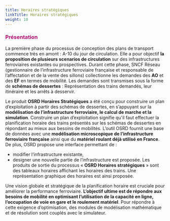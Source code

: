 ```yaml
---
title: Horaires stratégiques
linkTitle: Horaires stratégiques
weight: 10
---
```


### <font color=#aa026d>Présentation</font>

La première phase du processus de conception des plans de transport commence très en amont : A-10 du jour de circulation. Elle a pour objectif **la proposition de plusieurs scenarios de circulation** sur des infrastructures ferroviaires existantes ou prospectives. Durant cette phase,  SNCF Réseau (gestionnaire de l’infrastructure ferroviaire française et responsable de l’affectation et de la vente des sillons) collectionne les demandes des **AO** et des **EF** en termes de mobilité. Les demandes sont transmises sous la forme de **schémas de dessertes** : Représentation des trains demandés, leur itinéraire et les arrêts à desservir.

Le produit **OSRD Horaires Stratégiques** a été conçu pour construire un plan d’exploitation à partir des schémas de dessertes, en s’appuyant sur la **modélisation de l’infrastructure ferroviaire, le calcul de marche et la simulation**. Construire un plan d’exploitation signifie qu'il faut effectuer la planification horaire des trains présentés sur les schémas de dessertes en répondant au mieux aux besoins de mobilités. L’outil OSRD fournit une base de données avec une **modélisation microscopique de l’infrastructure ferroviaire française** ainsi que du **matériel roulant déjà utilisé en France**. De plus, OSRD propose une interface permettant de :

- modifier l’infrastructure existante,
- designer une nouvelle partie de l’infrastructure est proposée.
Les produits de sortie du processus « **OSRD Horaires stratégiques** » sont des tableaux horaires affichant les horaires des trains. Une représentation graphique des horaires est ainsi proposée.

Une vision globale et stratégique de la planification horaire est cruciale pour améliorer la performance ferroviaire. **L’objectif ultime est de répondre aux besoins de mobilité en optimisant l’utilisation de la capacité en ligne, l’occupation de voie en gare et le roulement matériel**. Pour répondre à cette exigence d’optimisation, des modules de modélisation mathématique et de résolution sont couplés avec le simulateur.

